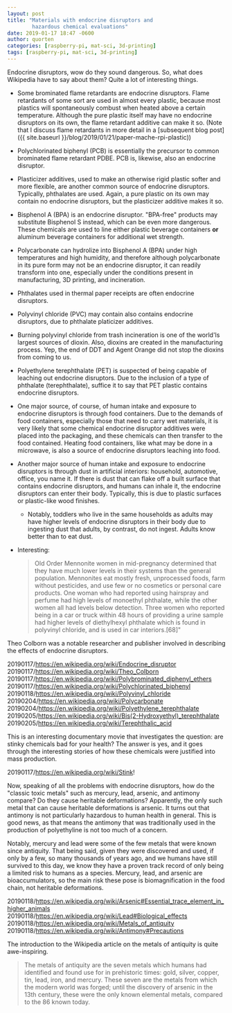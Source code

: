 ```yaml
---
layout: post
title: "Materials with endocrine disruptors and
        hazardous chemical evaluations"
date: 2019-01-17 18:47 -0600
author: quorten
categories: [raspberry-pi, mat-sci, 3d-printing]
tags: [raspberry-pi, mat-sci, 3d-printing]
---
```


Endocrine disruptors, wow do they sound dangerous.  So, what does
Wikipedia have to say about them?  Quite a lot of interesting things.

* Some brominated flame retardants are endocrine disruptors.  Flame
  retardants of some sort are used in almost every plastic, because
  most plastics will spontaneously combust when heated above a certain
  temperature.  Although the pure plastic itself may have no endocrine
  disruptors on its own, the flame retardant additive can make it so.
  (Note that I discuss flame retardants in more detail in a
  [subsequent blog post]({{ site.baseurl
  }}/blog/2019/01/21/paper-mache-rpi-plastic))

* Polychlorinated biphenyl (PCB) is essentially the precursor to
  common brominated flame retardant PDBE.  PCB is, likewise, also an
  endocrine disruptor.

* Plasticizer additives, used to make an otherwise rigid plastic
  softer and more flexible, are another common source of endocrine
  disruptors.  Typically, phthalates are used.  Again, a pure plastic
  on its own may contain no endocrine disruptors, but the plasticizer
  additive makes it so.

* Bisphenol A (BPA) is an endocrine disruptor.  "BPA-free" products
  may substitute Bisphenol S instead, which can be even more
  dangerous.  These chemicals are used to line either plastic beverage
  containers **or** aluminum beverage containers for additional wet
  strength.

<!-- more -->

* Polycarbonate can hydrolize into Bisphenol A (BPA) under high
  temperatures and high humidity, and therefore although polycarbonate
  in its pure form may not be an endocrine disruptor, it can readily
  transform into one, especially under the conditions present in
  manufacturing, 3D printing, and incineration.

* Phthalates used in thermal paper receipts are often endocrine
  disruptors.

* Polyvinyl chloride (PVC) may contain also contains endocrine
  disruptors, due to phthalate platicizer additives.

* Burning polyvinyl chloride from trash incineration is one of the
  world'ls largest sources of dioxin.  Also, dioxins are created in
  the manufacturing process.  Yep, the end of DDT and Agent Orange did
  not stop the dioxins from coming to us.

* Polyethylene terephthalate (PET) is suspected of being capable of
  leaching out endocrine disruptors.  Due to the inclusion of a type
  of phthalate (terephthalate), suffice it to say that PET plastic
  contains endocrine disruptors.

* One major source, of course, of human intake and exposure to
  endocrine disruptors is through food containers.  Due to the demands
  of food containers, especially those that need to carry wet
  materials, it is very likely that some chemical endocrine disruptor
  additives were placed into the packaging, and these chemicals can
  then transfer to the food contained.  Heating food containers, like
  what may be done in a microwave, is also a source of endocrine
  disruptors leaching into food.

* Another major source of human intake and exposure to endocrine
  disruptors is through dust in artificial interiors: household,
  automotive, office, you name it.  If there is dust that can flake
  off a built surface that contains endocrine disruptors, and humans
  can inhale it, the endocrine disruptors can enter their body.
  Typically, this is due to plastic surfaces or plastic-like wood
  finishes.

    * Notably, toddlers who live in the same households as adults may
      have higher levels of endocrine disruptors in their body due to
      ingesting dust that adults, by contrast, do not ingest.  Adults
      know better than to eat dust.

* Interesting:

  > Old Order Mennonite women in mid-pregnancy determined that they
  > have much lower levels in their systems than the general
  > population. Mennonites eat mostly fresh, unprocessed foods, farm
  > without pesticides, and use few or no cosmetics or personal care
  > products. One woman who had reported using hairspray and perfume
  > had high levels of monoethyl phthalate, while the other women all
  > had levels below detection. Three women who reported being in a
  > car or truck within 48 hours of providing a urine sample had
  > higher levels of diethylhexyl phthalate which is found in
  > polyvinyl chloride, and is used in car interiors.[68]"

Theo Colborn was a notable researcher and publisher involved in
describing the effects of endocrine disruptors.

20190117/https://en.wikipedia.org/wiki/Endocrine_disruptor  
20190117/https://en.wikipedia.org/wiki/Theo_Colborn  
20190117/https://en.wikipedia.org/wiki/Polybrominated_diphenyl_ethers  
20190117/https://en.wikipedia.org/wiki/Polychlorinated_biphenyl  
20190118/https://en.wikipedia.org/wiki/Polyvinyl_chloride  
20190204/https://en.wikipedia.org/wiki/Polycarbonate  
20190204/https://en.wikipedia.org/wiki/Polyethylene_terephthalate  
20190205/https://en.wikipedia.org/wiki/Bis(2-Hydroxyethyl)_terephthalate  
20190205/https://en.wikipedia.org/wiki/Terephthalic_acid

This is an interesting documentary movie that investigates the
question: are stinky chemicals bad for your health?  The answer is
yes, and it goes through the interesting stories of how these
chemicals were justified into mass production.

20190117/https://en.wikipedia.org/wiki/Stink!

Now, speaking of all the problems with endocrine disruptors, how do
the "classic toxic metals" such as mercury, lead, arsenic, and
antimony compare?  Do they cause heritable deformations?  Apparently,
the only such metal that can cause heritable deformations is arsenic.
It turns out that antimony is not particularly hazardous to human
health in general.  This is good news, as that means the antimony that
was traditionally used in the production of polyethyline is not too
much of a concern.

Notably, mercury and lead were some of the few metals that were known
since antiquity.  That being said, given they were discovered and
used, if only by a few, so many thousands of years ago, and we humans
have still survived to this day, we know they have a proven track
record of only being a limited risk to humans as a species.  Mercury,
lead, and arsenic are bioaccumulators, so the main risk these pose is
biomagnification in the food chain, not heritable deformations.

20190118/https://en.wikipedia.org/wiki/Arsenic#Essential_trace_element_in_higher_animals  
20190118/https://en.wikipedia.org/wiki/Lead#Biological_effects  
20190118/https://en.wikipedia.org/wiki/Metals_of_antiquity  
20190118/https://en.wikipedia.org/wiki/Antimony#Precautions

The introduction to the Wikipedia article on the metals of antiquity
is quite awe-inspiring.

> The metals of antiquity are the seven metals which humans had
> identified and found use for in prehistoric times: gold, silver,
> copper, tin, lead, iron, and mercury. These seven are the metals
> from which the modern world was forged; until the discovery of
> arsenic in the 13th century, these were the only known elemental
> metals, compared to the 86 known today.
